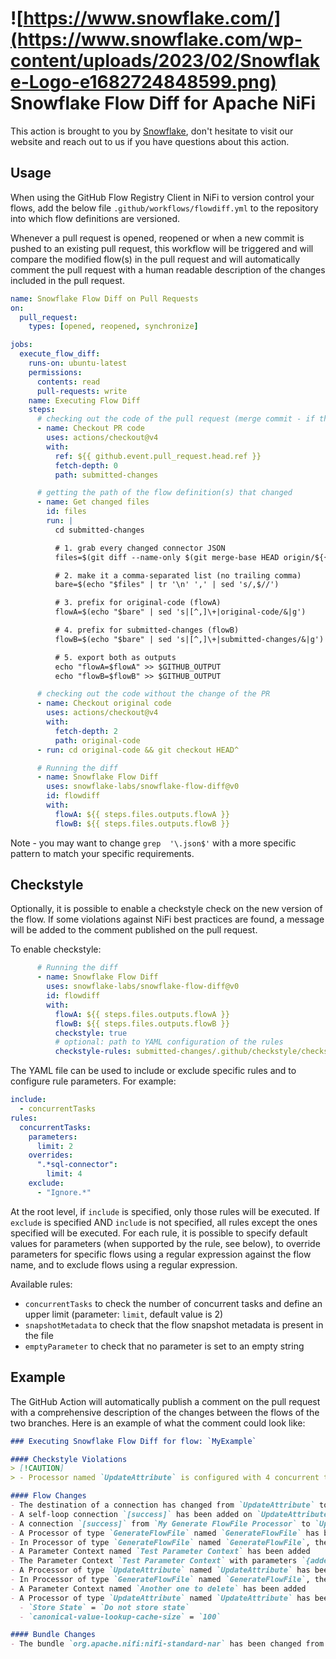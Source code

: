 # ![https://www.snowflake.com/](https://www.snowflake.com/wp-content/uploads/2023/02/Snowflake-Logo-e1682724848599.png) Snowflake Flow Diff for Apache NiFi

This action is brought to you by [Snowflake](https://www.snowflake.com/), don't hesitate to visit our website and reach out to us if you have questions about this action.

## Usage

When using the GitHub Flow Registry Client in NiFi to version control your flows, add the below file `.github/workflows/flowdiff.yml` to the repository into which flow definitions are versioned.

Whenever a pull request is opened, reopened or when a new commit is pushed to an existing pull request, this workflow will be triggered and will compare the modified flow(s) in the pull request and will
automatically comment the pull request with a human readable description of the changes included in the pull request.

```yaml
name: Snowflake Flow Diff on Pull Requests
on:
  pull_request:
    types: [opened, reopened, synchronize]

jobs:
  execute_flow_diff:
    runs-on: ubuntu-latest
    permissions:
      contents: read
      pull-requests: write
    name: Executing Flow Diff
    steps:
      # checking out the code of the pull request (merge commit - if the PR is mergeable)
      - name: Checkout PR code
        uses: actions/checkout@v4
        with:
          ref: ${{ github.event.pull_request.head.ref }}
          fetch-depth: 0
          path: submitted-changes

      # getting the path of the flow definition(s) that changed
      - name: Get changed files
        id: files
        run: |
          cd submitted-changes

          # 1. grab every changed connector JSON
          files=$(git diff --name-only $(git merge-base HEAD origin/${{ github.event.pull_request.base.ref }}) HEAD | grep '\.json$')

          # 2. make it a comma-separated list (no trailing comma)
          bare=$(echo "$files" | tr '\n' ',' | sed 's/,$//')

          # 3. prefix for original-code (flowA)
          flowA=$(echo "$bare" | sed 's|[^,]\+|original-code/&|g')

          # 4. prefix for submitted-changes (flowB)
          flowB=$(echo "$bare" | sed 's|[^,]\+|submitted-changes/&|g')

          # 5. export both as outputs
          echo "flowA=$flowA" >> $GITHUB_OUTPUT
          echo "flowB=$flowB" >> $GITHUB_OUTPUT

      # checking out the code without the change of the PR
      - name: Checkout original code
        uses: actions/checkout@v4
        with:
          fetch-depth: 2
          path: original-code
      - run: cd original-code && git checkout HEAD^

      # Running the diff
      - name: Snowflake Flow Diff
        uses: snowflake-labs/snowflake-flow-diff@v0
        id: flowdiff
        with:
          flowA: ${{ steps.files.outputs.flowA }}
          flowB: ${{ steps.files.outputs.flowB }}
```

Note - you may want to change `grep  '\.json$'` with a more specific pattern to match your specific requirements.

## Checkstyle

Optionally, it is possible to enable a checkstyle check on the new version of the flow. If some violations against NiFi best practices are found, a message will be added to the comment published on the pull request.

To enable checkstyle:

```yaml
      # Running the diff
      - name: Snowflake Flow Diff
        uses: snowflake-labs/snowflake-flow-diff@v0
        id: flowdiff
        with:
          flowA: ${{ steps.files.outputs.flowA }}
          flowB: ${{ steps.files.outputs.flowB }}
          checkstyle: true
          # optional: path to YAML configuration of the rules
          checkstyle-rules: submitted-changes/.github/checkstyle/checkstyle-rules.yaml
```

The YAML file can be used to include or exclude specific rules and to configure rule parameters. For example:

```yaml
include:
  - concurrentTasks
rules:
  concurrentTasks:
    parameters:
      limit: 2
    overrides:
      ".*sql-connector":
        limit: 4
    exclude:
      - "Ignore.*"
```

At the root level, if `include` is specified, only those rules will be executed. If `exclude` is specified AND `include` is not specified, all rules except the ones specified will be executed. For each rule, it is possible to specify default values for parameters (when supported by the rule, see below), to override parameters for specific flows using a regular expression against the flow name, and to exclude flows using a regular expression.

Available rules:
- `concurrentTasks` to check the number of concurrent tasks and define an upper limit (parameter: `limit`, default value is 2)
- `snapshotMetadata` to check that the flow snapshot metadata is present in the file
- `emptyParameter` to check that no parameter is set to an empty string

## Example

The GitHub Action will automatically publish a comment on the pull request with a comprehensive description of the changes between the flows of the two branches.
Here is an example of what the comment could look like:

```markdown
### Executing Snowflake Flow Diff for flow: `MyExample`

#### Checkstyle Violations
> [!CAUTION]
> - Processor named `UpdateAttribute` is configured with 4 concurrent tasks

#### Flow Changes
- The destination of a connection has changed from `UpdateAttribute` to `InvokeHTTP`
- A self-loop connection `[success]` has been added on `UpdateAttribute`
- A connection `[success]` from `My Generate FlowFile Processor` to `UpdateAttribute` has been added
- A Processor of type `GenerateFlowFile` named `GenerateFlowFile` has been renamed from `GenerateFlowFile` to `My Generate FlowFile Processor`
- In Processor of type `GenerateFlowFile` named `GenerateFlowFile`, the Scheduling Strategy changed from `TIMER_DRIVEN` to `CRON_DRIVEN`
- A Parameter Context named `Test Parameter Context` has been added
- The Parameter Context `Test Parameter Context` with parameters `{addedParam=newValue}` has been added to the process group `TestingFlowDiff`
- A Processor of type `UpdateAttribute` named `UpdateAttribute` has been removed
- In Processor of type `GenerateFlowFile` named `GenerateFlowFile`, the Run Schedule changed from `1 min` to `* * * * * ?`
- A Parameter Context named `Another one to delete` has been added
- A Processor of type `UpdateAttribute` named `UpdateAttribute` has been added with the configuration [`ALL` nodes, `4` concurrent tasks, `0ms` run duration, `WARN` bulletin level, `TIMER_DRIVEN` (`0 sec`), `30 sec` penalty duration, `1 sec` yield duration] and the below properties:
  - `Store State` = `Do not store state`
  - `canonical-value-lookup-cache-size` = `100`

#### Bundle Changes
- The bundle `org.apache.nifi:nifi-standard-nar` has been changed from version `2.1.0` to version `2.2.0`
```
